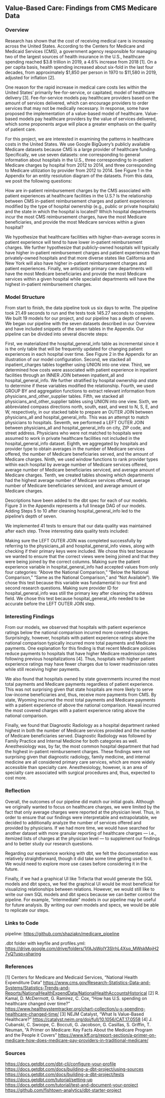 ## Value-Based Care: Findings from CMS Medicare Data

### Overview

Research has shown that the cost of receiving medical care is increasing across the United States. According to the Centers for Medicare and Medicaid Services (CMS), a government agency responsible for managing two of the largest sources of health insurance in the U.S., healthcare spending reached $3.8 trillion in 2019, a 4.6% increase from 2018 [1]. On a per capita basis, health spending increased about six-fold in the last four decades, from approximately $1,850 per person in 1970 to $11,580 in 2019, adjusted for inflation [2].

One reason for the rapid increase in medical care costs lies within the United States’ primarily fee-for-service, or capitated, model of healthcare delivery [3]. Fee-for-service models pay healthcare providers based on the amount of services delivered, which can encourage providers to order services that may not be medically necessary. In response, some have proposed the implementation of a value-based model of healthcare. Value-based models pay healthcare providers by the value of services delivered, which some proponents argue will place a greater emphasis on the quality of patient care.

For this project, we are interested in examining the patterns in healthcare costs in the United States. We use Google BigQuery’s publicly available Medicare datasets because CMS is a large provider of healthcare funding. Specifically, we use seven datasets: one corresponding to general information about hospitals in the U.S., three corresponding to in-patient Medicare charges by hospital from 2012 to 2014, and three corresponding to Medicare utilization by provider from 2012 to 2014. See Figure 1 in the Appendix for an entity resolution diagram of the datasets. From this data, we posit the following questions:

How are in-patient reimbursement charges by the CMS associated with patient experiences at healthcare facilities in the U.S.?
Is the relationship between CMS in-patient reimbursement charges and patient experiences modified by the type of hospital ownership (e.g., public or private hospitals) and the state in which the hospital is located?
Which hospital departments incur the most CMS reimbursement charges, have the most Medicare beneficiaries, and provide the most Medicare services within a given hospital?

We hypothesize that healthcare facilities with higher-than-average scores in patient experience will tend to have lower in-patient reimbursement charges. We further hypothesize that publicly-owned hospitals will typically have higher in-patient reimbursement charges and patient experiences than privately-owned hospitals and that more diverse states like California and New York will also have higher in-patient reimbursement charges and patient experiences. Finally, we anticipate primary care departments will have the most Medicare beneficiaries and provide the most Medicare services within a given hospital while specialist departments will have the highest in-patient reimbursement charges.

### Model Structure

From start to finish, the data pipeline took us six days to write. The pipeline took 21.49 seconds to run and the tests took 145.27 seconds to complete.
We built 19 models for our project, and our pipeline has a depth of seven. We began our pipeline with the seven datasets described in our Overview and have included snippets of the seven tables in the Appendix. Our pipeline can be divided into several discrete steps:

First, we materialized the hospital_general_info table as incremental since it is the only table that will be frequently updated for changing patient experiences in each hospital over time. See Figure 2 in the Appendix for an illustration of our model configuration.
Second, we stacked all inpatient_charges tables together using UNION into one view.
Third, we determined how costs were associated with patient experience in inpatient facilities through an INNER JOIN between inpatient_all and hospital_general_info.
We further stratified by hospital ownership and state to determine if these variables modified the relationship.
Fourth, we used GROUP BY and aggregation functions to extract relevant information from physicians_and_other_supplier tables.
Fifth, we stacked all physicians_and_other_supplier tables using UNION into one view.
Sixth, we abbreviated compass directions north, south, east, and west to N, S, E, and W, respectively, in our stacked table to prepare an OUTER JOIN between physicians_all and hospital_general_info. This was an attempt to match physicians to hospitals.
Seventh, we performed a LEFT OUTER JOIN between physicians_all and hospital_general_info on city, ZIP code, and street address. Physicians who were not matched to hospitals were assumed to work in private healthcare facilities not included in the hospital_general_info dataset.
Eighth, we aggregated by hospitals and provider type to obtain averages in the number of Medicare services offered, the number of Medicare beneficiaries served, and the amount of Medicare charges.
Ninth, we used window functions to rank provider types within each hospital by average number of Medicare services offered, average number of Medicare beneficiaries serviced, and average amount of Medicare charges.
Tenth, we created tables showing which departments had the highest average number of Medicare services offered, average number of Medicare beneficiaries serviced, and average amount of Medicare charges.

Descriptions have been added to the dbt spec for each of our models. Figure 3 in the Appendix represents a full lineage DAG of our models. Adding Steps 5 to 10 after cleaning hospital_general_info led to the pipeline’s depth of seven.

We implemented 41 tests to ensure that our data quality was maintained after each step. Three interesting data quality tests included:

Making sure the LEFT OUTER JOIN was completed successfully by referring to the physicians_all and hospital_general_info views, along with checking if their primary keys were included. We chose this test because we wanted to ensure that the correct views were being joined and that they were being joined by the correct columns.
Making sure the patient experience variable in hospital_general_info had accepted values from only four categories: “Above the National Comparison,” “Below the National Comparison,” “Same as the National Comparison,” and “Not Available”). We chose this test because this variable was fundamental to our first and second research questions.
Making sure provider ID for hospital_general_info was still the primary key after cleaning the address field. We chose this test because hospital_general_info needed to be accurate before the LEFT OUTER JOIN step.

### Interesting Findings

From our models, we observed that hospitals with patient experience ratings below the national comparison incurred more covered charges. Surprisingly, however, hospitals with patient experience ratings above the national comparison typically incurred more total payments and Medicare payments. One explanation for this finding is that recent Medicare policies reduce payments to hospitals that have higher Medicare readmission rates following previous hospitalizations [4]. Thus, hospitals with higher patient experience ratings may have fewer charges due to lower readmission rates while still receiving higher payments.

We also found that hospitals owned by state governments incurred the most total payments and Medicare payments regardless of patient experience. This was not surprising given that state hospitals are more likely to serve low-income beneficiaries and, thus, receive more payments from CMS. By state, Wyoming incurred the most total payments and Medicare payments with a patient experience of above the national comparison. Hawaii incurred the most covered charges with a patient experience rating above the national comparison.

Finally, we found that Diagnostic Radiology as a hospital department ranked highest in both the number of Medicare services provided and the number of Medicare beneficiaries served. Diagnostic Radiology was followed by Family Practice and Internal Medicine for both categories as well. Anesthesiology was, by far, the most common hospital department that had the highest in-patient reimbursement charges. These findings were not surprising given that diagnostic radiology, family medicine, and internal medicine are all considered primary care services, which are more widely accessible than specialty care. Anesthesiology, however, is an area of specialty care associated with surgical procedures and, thus, expected to cost more.

### Reflection

Overall, the outcomes of our pipeline did match our initial goals. Although we originally wanted to focus on healthcare charges, we were limited by the fact that only average charges were reported at the physician level. Thus, in order to ensure that our findings were interpretable and extrapolatable, we decided to additionally analyze the number of services offered and provided by physicians. If we had more time, we would have searched for another dataset with more granular reporting of healthcare charges — i.e., itemized lists of charges at the physician level — to supplement our findings and to better study our research questions.

Regarding our experience working with dbt, we felt the documentation was relatively straightforward, though it did take some time getting used to it. We would need to explore more use cases before considering it in the future.

Finally, if we had a graphical UI like Trifacta that would generate the SQL models and dbt specs, we feel the graphical UI would be most beneficial for visualizing relationships between relations. However, we would still like to write our own SQL models and dbt specs because we can better control the pipeline. For example, “intermediate” models in our pipeline may be useful for future analysis. By writing our own models and specs, we would be able to replicate our steps.

### Links to Code

pipeline:
https://github.com/shaziakn/medicare_pipeline

.dbt folder with keyfile and profiles.yml:
https://drive.google.com/drive/folders/1jfAJsWoIY3SlrhL4Xsq_MWskMpjH27yQ?usp=sharing 

### References

[1] Centers for Medicare and Medicaid Services, “National Health Expenditure Data” https://www.cms.gov/Research-Statistics-Data-and-Systems/Statistics-Trends-and-Reports/NationalHealthExpendData/NationalHealthAccountsHistorical
[2] R. Kamal, D. McDermott, G. Ramirez, C. Cox, “How has U.S. spending on healthcare changed over time?” https://www.healthsystemtracker.org/chart-collection/u-s-spending-healthcare-changed-time/
[3] NEJM Catalyst, “What Is Value-Based Healthcare?” https://catalyst.nejm.org/doi/full/10.1056/CAT.17.0558
[4] J. Cubanski, C. Swoope, C. Boccuti, G. Jacobson, G. Casillas, S. Griffin, T. Neuman, “A Primer on Medicare: Key Facts About the Medicare Program and the People it Covers” https://www.kff.org/report-section/a-primer-on-medicare-how-does-medicare-pay-providers-in-traditional-medicare/

### Sources

https://docs.getdbt.com/dbt-cli/configure-your-profile
https://docs.getdbt.com/docs/building-a-dbt-project/using-sources
https://docs.getdbt.com/docs/building-a-dbt-project/tests
https://docs.getdbt.com/tutorial/setting-up
https://docs.getdbt.com/tutorial/test-and-document-your-project
https://github.com/fishtown-analytics/dbt-starter-project

